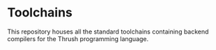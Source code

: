 # Toolchains

This repository houses all the standard toolchains containing backend compilers for the Thrush programming language.
